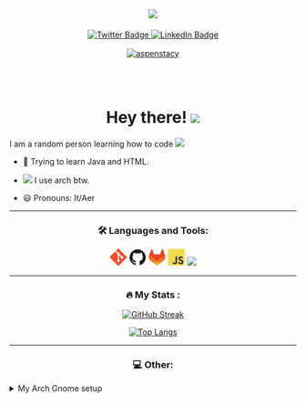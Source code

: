 <div id="header" align="center">
  <img src="http://www.gifsde.com/uploads/4d9728_asciianimator_14.gif" width="200"/>
</div>

<div align="center">
  <img src="https://komarev.com/ghpvc/?username=aspen-arch&style=flat-square&color=blue" alt=""/>
  </div>
  
  <div id="badges" align="center">
   <a href="https://twitter.com/aspen_stacy">
    <img src="https://img.shields.io/badge/Twitter-blue?style=for-the-badge&logo=twitter&logoColor=white" alt="Twitter Badge"/>
  <a href="https://www.linkedin.com/in/aspen-stacy-1a689a262/"> 
    <img src="https://img.shields.io/badge/LinkedIn-blue?style=for-the-badge&logo=linkedin&logoColor=white" alt="LinkedIn Badge"/>
  </a>
  </div>
  
  <div id="support me" align="center">
<p><a href="https://www.buymeacoffee.com/aspenstacy0"> <img align="center" src="https://cdn.buymeacoffee.com/buttons/v2/default-yellow.png" height="50" width="210" alt="aspenstacy" /></a></p><br><br>
    </div>

  <div id="heythere" align="center">
  <h1>
  Hey there!
  <img src="https://media.giphy.com/media/hvRJCLFzcasrR4ia7z/giphy.gif" width="30px"/>
</h1>
    
  <div id="aboutme" align="left">
  
  I am a random person learning how to code <img src="https://media.giphy.com/media/WUlplcMpOCEmTGBtBW/giphy.gif" width="30">

- :seedling: Trying to learn Java and HTML.

- <img src="http://www.osboxes.org/wp-content/uploads/photo-gallery/post_logos/Archlinux-logo.png" width="15"> I use arch btw.
      
- :smiley: Pronouns: It/Aer
  </div>
    
    ---

### :hammer_and_wrench: Languages and Tools: 
  <div>
      <img src="https://github.com/devicons/devicon/blob/master/icons/git/git-original.svg" width="30">
      <img src="https://github.com/devicons/devicon/blob/master/icons/github/github-original.svg" width="30">
      <img src="https://github.com/devicons/devicon/blob/master/icons/gitlab/gitlab-original.svg" width="30">
      <img src="https://github.com/devicons/devicon/blob/master/icons/javascript/javascript-original.svg" width="30">
      <img src="https://cdn0.iconfinder.com/data/icons/social-network-9/50/22-1024.png" width="35">
  </div>
  
  ---

### :fire: My Stats :
  [![GitHub Streak](http://github-readme-streak-stats.herokuapp.com?user=aspen-arch&theme=dark&background=000000)](https://git.io/streak-stats)
  
  [![Top Langs](https://github-readme-stats.vercel.app/api/top-langs/?username=aspen-arch&layout=compact&theme=vision-friendly-dark)](https://github.com/anuraghazra/github-readme-stats)
    
---
 
### :computer: Other:    
    
<div id="gnomesetup" align="left">
<details>
<summary>My Arch Gnome setup</summary>
<br>
 <img src="https://github.com/aspen-arch/aspen-arch/blob/main/Screenshots/Screenshot%20from%202023-01-18%2020-15-22.png" width="500">
 <img src="https://github.com/aspen-arch/aspen-arch/blob/main/Screenshots/Screenshot%20from%202023-01-18%2020-28-47.png" width="500">
</details>
    </div>

